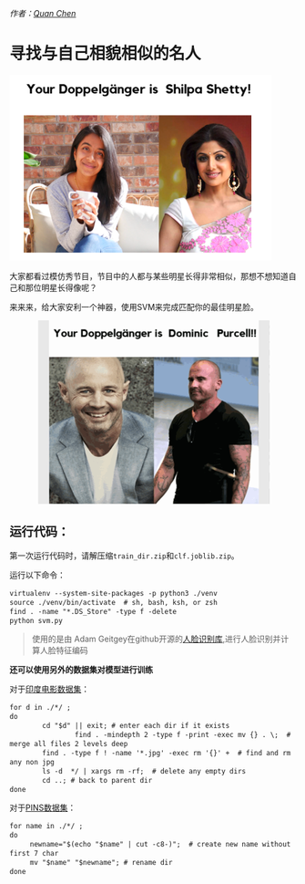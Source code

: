 *作者：[Quan Chen](https://github.com/chenquan)*

# 寻找与自己相貌相似的名人



![image-20191125155814591](img/image-20191125155814591.png)

大家都看过模仿秀节目，节目中的人都与某些明星长得非常相似，那想不想知道自己和那位明星长得像呢？

来来来，给大家安利一个神器，使用SVM来完成匹配你的最佳明星脸。

![doppleganger](img/doppleganger.gif)





## 运行代码：

第一次运行代码时，请解压缩`train_dir.zip`和`clf.joblib.zip`。

运行以下命令：

```shell
virtualenv --system-site-packages -p python3 ./venv
source ./venv/bin/activate  # sh, bash, ksh, or zsh
find . -name "*.DS_Store" -type f -delete
python svm.py
```

>  使用的是由 Adam Geitgey在github开源的[人脸识别库](https://github.com/ageitgey/face_recognition),进行人脸识别并计算人脸特征编码

**还可以使用另外的数据集对模型进行训练**

对于[印度电影数据集](http://cvit.iiit.ac.in/projects/IMFDB/)：

```shell
for d in ./*/ ;
do
        cd "$d" || exit; # enter each dir if it exists
				find . -mindepth 2 -type f -print -exec mv {} . \;  # merge all files 2 levels deep
        find . -type f ! -name '*.jpg' -exec rm '{}' +  # find and rm any non jpg
        ls -d  */ | xargs rm -rf;  # delete any empty dirs
        cd ..; # back to parent dir
done
```

对于[PINS数据集](https://www.kaggle.com/frules11/pins-face-recognition)：

```shell
for name in ./*/ ;
do
     newname="$(echo "$name" | cut -c8-)";  # create new name without first 7 char
     mv "$name" "$newname"; # rename dir
done
```